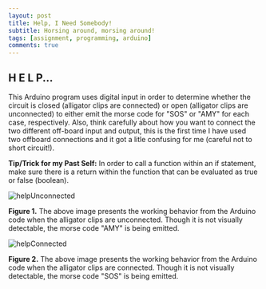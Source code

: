 ```yaml
---
layout: post
title: Help, I Need Somebody!
subtitle: Horsing around, morsing around!
tags: [assignment, programming, arduino]
comments: true
---
```


## **H E L P...**
This Arduino program uses digital input in order to determine whether the circuit is closed (alligator clips are connected) or open (alligator clips are unconnected) to either emit the morse code for "SOS" or "AMY" for each case, respectively. Also, think carefully about how you want to connect the two different off-board input and output, this is the first time I have used two offboard connections and it got a litle confusing for me (careful not to short circuit!).

**Tip/Trick for my Past Self:** In order to call a function within an if statement, make sure there is a return within the function that can be evaluated as true or false (boolean). 

![helpUnconnected](https://amylam7.github.io/img/helpUnconnected.jpg)

**Figure 1.** The above image presents the working behavior from the Arduino code when the alligator clips are unconnected. Though it is not visually detectable, the morse code "AMY" is being emitted.

![helpConnected](https://amylam7.github.io/img/helpConnected.jpg)

**Figure 2.** The above image presents the working behavior from the Arduino code when the alligator clips are connected. Though it is not visually detectable, the morse code "SOS" is being emitted.
